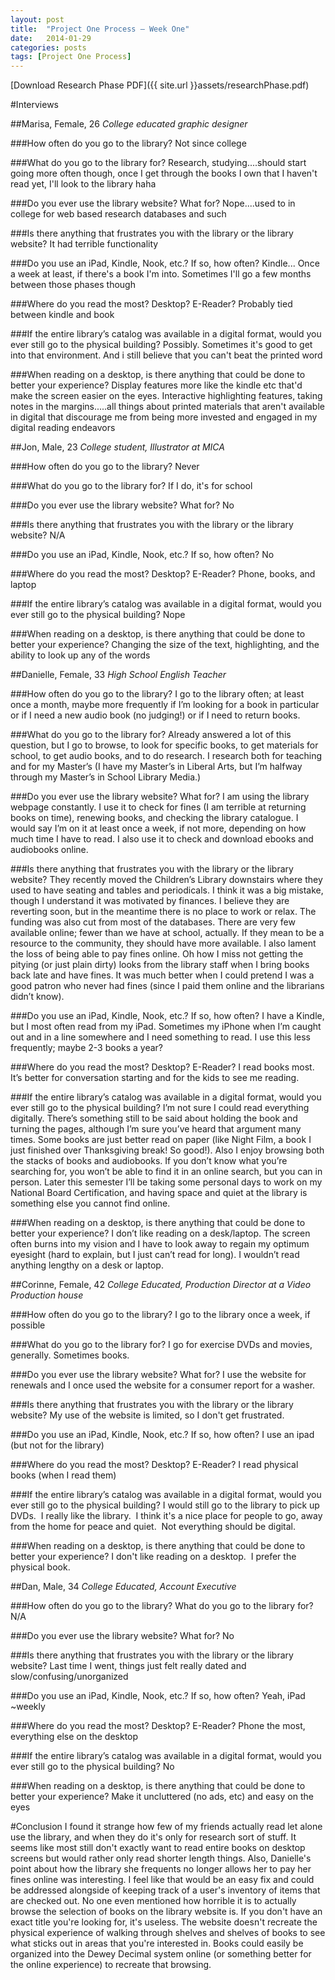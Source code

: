 ```yaml
---
layout: post
title:  "Project One Process – Week One"
date:   2014-01-29
categories: posts
tags: [Project One Process]
---
```


[Download Research Phase PDF]({{ site.url }}assets/researchPhase.pdf)


#Interviews

##Marisa, Female, 26
*College educated graphic designer*  

###How often do you go to the library?
Not since college
  
  
###What do you go to the library for?
Research, studying....should start going more often though, once I get through the books I own that I haven't read yet, I'll look to the library haha

###Do you ever use the library website? What for?
Nope....used to in college for web based research databases and such

###Is there anything that frustrates you with the library or the library website?
It had terrible functionality

###Do you use an iPad, Kindle, Nook, etc.? If so, how often?
Kindle... Once a week at least, if there's a book I'm into. Sometimes I'll go a few months between those phases though

###Where do you read the most? Desktop? E-Reader?
Probably tied between kindle and book

###If the entire library’s catalog was available in a digital format, would you ever still go to the physical building?
Possibly. Sometimes it's good to get into that environment. And i still believe that you can't beat the printed word

###When reading on a desktop, is there anything that could be done to better your experience?
Display features more like the kindle etc that'd make the screen easier on the eyes. Interactive highlighting features, taking notes in the margins.....all things about printed materials that aren't available in digital that discourage me from being more invested and engaged in my digital reading endeavors




##Jon, Male, 23
*College student, Illustrator at MICA*

###How often do you go to the library?
Never

###What do you go to the library for?
If I do, it's for school

###Do you ever use the library website? What for?
No

###Is there anything that frustrates you with the library or the library website?
N/A

###Do you use an iPad, Kindle, Nook, etc.? If so, how often?
No

###Where do you read the most? Desktop? E-Reader?
Phone, books, and laptop

###If the entire library’s catalog was available in a digital format, would you ever still go to the physical building?
Nope

###When reading on a desktop, is there anything that could be done to better your experience?
Changing the size of the text, highlighting, and the ability to look up any of the words



##Danielle, Female, 33
*High School English Teacher*

###How often do you go to the library?
I go to the library often; at least once a month, maybe more frequently if I’m looking for a book in particular or if I need a new audio book (no judging!) or if I need to return books.

###What do you go to the library for?
Already answered a lot of this question, but I go to browse, to look for specific books, to get materials for school, to get audio books, and to do research.  I research both for teaching and for my Master’s (I have my Master’s in Liberal Arts, but I’m halfway through my Master’s in School Library Media.)

###Do you ever use the library website? What for?
I am using the library webpage constantly.  I use it to check for fines (I am terrible at returning books on time), renewing books, and checking the library catalogue.  I would say I’m on it at least once a week, if not more, depending on how much time I have to read.  I also use it to check and download ebooks and audiobooks online.

###Is there anything that frustrates you with the library or the library website?
They recently moved the Children’s Library downstairs where they used to have seating and tables and periodicals.  I think it was a big mistake, though I understand it was motivated by finances.  I believe they are reverting soon, but in the meantime there is no place to work or relax.  The funding was also cut from most of the databases.  There are very few available online; fewer than we have at school, actually.  If they mean to be a resource to the community, they should have more available.  I also lament the loss of being able to pay fines online.  Oh how I miss not getting the pitying (or just plain dirty) looks from the library staff when I bring books back late and have fines.  It was much better when I could pretend I was a good patron who never had fines (since I paid them online and the librarians didn’t know).

###Do you use an iPad, Kindle, Nook, etc.? If so, how often?
I have a Kindle, but I most often read from my iPad.  Sometimes my iPhone when I’m caught out and in a line somewhere and I need something to read.  I use this less frequently; maybe 2-3 books a year?

###Where do you read the most? Desktop? E-Reader?
I read books most.  It’s better for conversation starting and for the kids to see me reading.

###If the entire library’s catalog was available in a digital format, would you ever still go to the physical building?
I’m not sure I could read everything digitally.  There’s something still to be said about holding the book and turning the pages, although I’m sure you’ve heard that argument many times.  Some books are just better read on paper (like Night Film, a book I just finished over Thanksgiving break! So good!).  Also I enjoy browsing both the stacks of books and audiobooks.  If you don’t know what you’re searching for, you won’t be able to find it in an online search, but you can in person.   Later this semester I’ll be taking some personal days to work on my National Board Certification, and having space and quiet at the library is something else you cannot find online.

###When reading on a desktop, is there anything that could be done to better your experience?
I don’t like reading on a desk/laptop.  The screen often burns into my vision and I have to look away to regain my optimum eyesight (hard to explain, but I just can’t read for long).  I wouldn’t read anything lengthy on a desk or laptop.




##Corinne, Female, 42
*College Educated, Production Director at a Video Production house*

###How often do you go to the library?
I go to the library once a week, if possible

###What do you go to the library for?
I go for exercise DVDs and movies, generally. Sometimes books.

###Do you ever use the library website? What for?
I use the website for renewals and I once used the website for a consumer report for a washer.

###Is there anything that frustrates you with the library or the library website?
My use of the website is limited, so I don't get frustrated.

###Do you use an iPad, Kindle, Nook, etc.? If so, how often?
I use an ipad (but not for the library)

###Where do you read the most? Desktop? E-Reader?
I read physical books (when I read them)

###If the entire library’s catalog was available in a digital format, would you ever still go to the physical building?
I would still go to the library to pick up DVDs.  I really like the library.  I think it's a nice place for people to go, away from the home for peace and quiet.  Not everything should be digital.

###When reading on a desktop, is there anything that could be done to better your experience?
I don't like reading on a desktop.  I prefer the physical book.




##Dan, Male, 34
*College Educated, Account Executive*

###How often do you go to the library?
What do you go to the library for?
N/A

###Do you ever use the library website? What for?
No

###Is there anything that frustrates you with the library or the library website?
Last time I went, things just felt really dated and slow/confusing/unorganized

###Do you use an iPad, Kindle, Nook, etc.? If so, how often?
Yeah, iPad ~weekly

###Where do you read the most? Desktop? E-Reader?
Phone the most, everything else on the desktop

###If the entire library’s catalog was available in a digital format, would you ever still go to the physical building?
No

###When reading on a desktop, is there anything that could be done to better your experience?
Make it uncluttered (no ads, etc) and easy on the eyes






#Conclusion
I found it strange how few of my friends actually read let alone use the library, and when they do it's only for research sort of stuff. It seems like most still don't exactly want to read entire books on desktop screens but would rather only read shorter length things. Also, Danielle's point about how the library she frequents no longer allows her to pay her fines online was interesting. I feel like that would be an easy fix and could be addressed alongside of keeping track of a user's inventory of items that are checked out. No one even mentioned how horrible it is to actually browse the selection of books on the library website is. If you don't have an exact title you're looking for, it's useless. The website doesn't recreate the physical experience of walking through shelves and shelves of books to see what sticks out in areas that you're interested in. Books could easily be organized into the Dewey Decimal system online (or something better for the online experience) to recreate that browsing.



